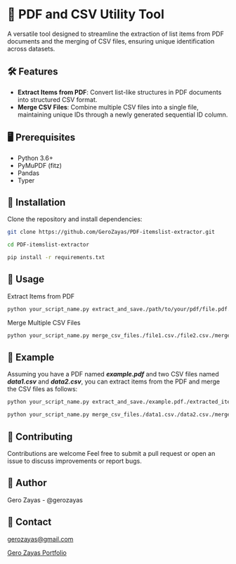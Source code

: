# 📄 PDF and CSV Utility Tool

A versatile tool designed to streamline the extraction of list items from PDF documents and the merging of CSV files, ensuring unique identification across datasets.

## 🛠️ Features

- **Extract Items from PDF**: Convert list-like structures in PDF documents into structured CSV format.
- **Merge CSV Files**: Combine multiple CSV files into a single file, maintaining unique IDs through a newly generated sequential ID column.

## 🖥️ Prerequisites

- Python 3.6+
- PyMuPDF (fitz)
- Pandas
- Typer

## 🚀 Installation

Clone the repository and install dependencies:

```bash
git clone https://github.com/GeroZayas/PDF-itemslist-extractor.git

cd PDF-itemslist-extractor

pip install -r requirements.txt
```

## 📝 Usage

Extract Items from PDF

```bash
python your_script_name.py extract_and_save./path/to/your/pdf/file.pdf./desired/output/path/

```

Merge Multiple CSV Files

```bash
python your_script_name.py merge_csv_files./file1.csv./file2.csv./merged_output.csv
```

## 📁 Example

Assuming you have a PDF named **_example.pdf_** and two CSV files named **_data1.csv_** and **_data2.csv_**, you can extract items from the PDF and merge the CSV files as follows:

```bash
python your_script_name.py extract_and_save./example.pdf./extracted_items.csv

python your_script_name.py merge_csv_files./data1.csv./data2.csv./merged_data.csv
```

## 🎯 Contributing

Contributions are welcome Feel free to submit a pull request or open an issue to discuss improvements or report bugs.

## 👤 Author

Gero Zayas - @gerozayas

## 📧 Contact

gerozayas@gmail.com

[Gero Zayas Portfolio]("https://www.gerozayas.com")
